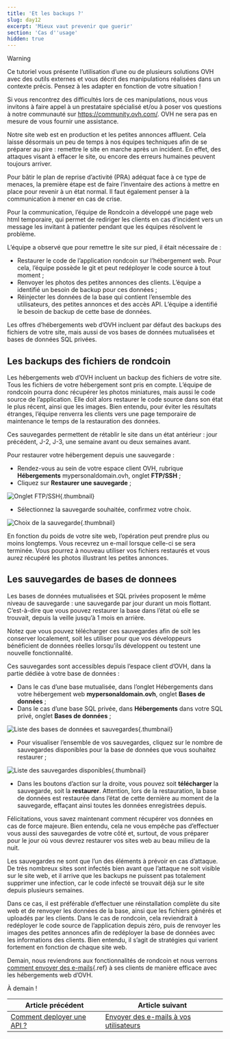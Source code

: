 ```yaml
---
title: 'Et les backups ?'
slug: day12
excerpt: 'Mieux vaut prevenir que guerir'
section: 'Cas d''usage'
hidden: true
---
```


> [!warning]
>
> Ce tutoriel vous présente l’utilisation d’une ou de plusieurs solutions OVH avec des outils externes et vous décrit des manipulations réalisées dans un contexte précis. Pensez à les adapter en fonction de votre situation !
>
> Si vous rencontrez des difficultés lors de ces manipulations, nous vous invitons à faire appel à un prestataire spécialisé et/ou à poser vos questions à notre communauté sur <https://community.ovh.com/>. OVH ne sera pas en mesure de vous fournir une assistance.
>

Notre site web est en production et les petites annonces affluent. Cela laisse désormais un peu de temps à nos équipes techniques afin de se préparer au pire : remettre le site en marche après un incident. En effet, des attaques visant à effacer le site, ou encore des erreurs humaines peuvent toujours arriver.

Pour bâtir le plan de reprise d’activité (PRA) adéquat face à ce type de menaces, la première étape est de faire l’inventaire des actions à mettre en place pour revenir à un état normal. Il faut également penser à la communication à mener en cas de crise.

Pour la communication, l’équipe de Rondcoin a développé une page web html temporaire, qui permet de rediriger les clients en cas d’incident vers un message les invitant à patienter pendant que les équipes résolvent le problème.

L’équipe a observé que pour remettre le site sur pied, il était nécessaire de :

- Restaurer le code de l’application rondcoin sur l’hébergement web. Pour cela, l’équipe possède le git et peut redéployer le code source à tout moment ;
- Renvoyer les photos des petites annonces des clients. L’équipe a identifié un besoin de backup pour ces données ;
- Réinjecter les données de la base qui contient l’ensemble des utilisateurs, des petites annonces et des accès API. L’équipe a identifié le besoin de backup de cette base de données.

Les offres d’hébergements web d’OVH incluent par défaut des backups des fichiers de votre site, mais aussi de vos bases de données mutualisées et bases de données SQL privées.

## Les backups des fichiers de rondcoin
Les hébergements web d’OVH incluent un backup des fichiers de votre site. Tous les fichiers de votre hébergement sont pris en compte. L’équipe de rondcoin pourra donc récupérer les photos miniatures, mais aussi le code source de l’application. Elle doit alors restaurer le code source dans son état le plus récent, ainsi que les images. Bien entendu, pour éviter les résultats étranges, l’équipe renverra les clients vers une page temporaire de maintenance le temps de la restauration des données.

Ces sauvegardes permettent de rétablir le site dans un état antérieur : jour précédent, J-2, J-3, une semaine avant ou deux semaines avant.

Pour restaurer votre hébergement depuis une sauvegarde :

- Rendez-vous au sein de votre espace client OVH, rubrique **Hébergements** mypersonaldomain.ovh, onglet **FTP/SSH** ;
- Cliquez sur **Restaurer une sauvegarde** ;


![Onglet FTP/SSH](images/backup_file.png){.thumbnail}

- Sélectionnez la sauvegarde souhaitée, confirmez votre choix.


![Choix de la sauvegarde](images/backup_file_choice.png){.thumbnail}

En fonction du poids de votre site web, l’opération peut prendre plus ou moins longtemps. Vous recevrez un e-mail lorsque celle-ci se sera terminée. Vous pourrez à nouveau utiliser vos fichiers restaurés et vous aurez récupéré les photos illustrant les petites annonces.


## Les sauvegardes de bases de donnees
Les bases de données mutualisées et SQL privées proposent le même niveau de sauvegarde : une sauvegarde par jour durant un mois flottant. C’est-à-dire que vous pouvez restaurer la base dans l’état où elle se trouvait, depuis la veille jusqu’à 1 mois en arrière.

Notez que vous pouvez télécharger ces sauvegardes afin de soit les conserver localement, soit les utiliser pour que vos développeurs bénéficient de données réelles lorsqu’ils développent ou testent une nouvelle fonctionnalité.

Ces sauvegardes sont accessibles depuis l’espace client d’OVH, dans la partie dédiée à votre base de données :

- Dans le cas d’une base mutualisée, dans l’onglet Hébergements dans votre hébergement web **mypersonaldomain.ovh**, onglet **Bases de données** ;
- Dans le cas d’une base SQL privée, dans **Hébergements** dans votre SQL privé, onglet **Bases de données** ;


![Liste des bases de données et sauvegardes](images/backup_sql.png){.thumbnail}

- Pour visualiser l’ensemble de vos sauvegardes, cliquez sur le nombre de sauvegardes disponibles pour la base de données que vous souhaitez restaurer ;


![Liste des sauvegardes disponibles](images/backup_sql_list.png){.thumbnail}

- Dans les boutons d’action sur la droite, vous pouvez soit **télécharger** la sauvegarde, soit la **restaurer**. Attention, lors de la restauration, la base de données est restaurée dans l’état de cette dernière au moment de la sauvegarde, effaçant ainsi toutes les données enregistrées depuis.

Félicitations, vous savez maintenant comment récupérer vos données en cas de force majeure. Bien entendu, cela ne vous empêche pas d’effectuer vous aussi des sauvegardes de votre côté et, surtout, de vous préparer pour le jour où vous devrez restaurer vos sites web au beau milieu de la nuit.

Les sauvegardes ne sont que l’un des éléments à prévoir en cas d’attaque. De très nombreux sites sont infectés bien avant que l’attaque ne soit visible sur le site web, et il arrive que les backups ne puissent pas totalement supprimer une infection, car le code infecté se trouvait déjà sur le site depuis plusieurs semaines.

Dans ce cas, il est préférable d’effectuer une réinstallation complète du site web et de renvoyer les données de la base, ainsi que les fichiers générés et uploadés par les clients. Dans le cas de rondcoin, cela reviendrait à redéployer le code source de l’application depuis zéro, puis de renvoyer les images des petites annonces afin de redéployer la base de données avec les informations des clients. Bien entendu, il s’agit de stratégies qui varient fortement en fonction de chaque site web.

Demain, nous reviendrons aux fonctionnalités de rondcoin et nous verrons [comment envoyer des e-mails](../day13/){.ref} à ses clients de manière efficace avec les hébergements web d’OVH.

À demain !

| Article précédent | Article suivant |
|---|---|
| [Comment deployer une API ?](https://docs.ovh.com/fr/hosting/24-days/day11/) | [Envoyer des e-mails à vos utilisateurs](https://docs.ovh.com/fr/hosting/24-days/day13/) |